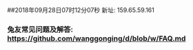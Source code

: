##2018年09月28日07时12分07秒 新址: 159.65.59.161
### 兔友常见问题及解答: https://github.com/wanggonging/d/blob/w/FAQ.md

